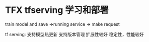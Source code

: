 # TFX tfserving 学习和部署

train model and save ->running service -> make request

tf serving:
支持模型热更新
支持版本管理
扩展性较好
稳定性，性能较好
